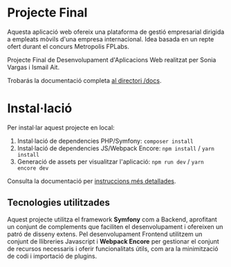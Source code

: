 # Projecte Final

Aquesta aplicació web ofereix una plataforma de gestió empresarial dirigida a empleats mòvils d'una empresa internacional.
Idea basada en un repte ofert durant el concurs Metropolis FPLabs.

Projecte Final de Desenvolupament d'Aplicacions Web realitzat per Sonia Vargas i Ismail Ait.

Trobarás la documentació completa [al directori /docs](docs/documentacio.md).

# Instal·lació

Per instal·lar aquest projecte en local:

1. Instal·lació de dependencies PHP/Symfony: `composer install`
2. Instal·lació de dependencies JS/Webpack Encore: `npm install` / `yarn install`
3. Generació de assets per visualitzar l'aplicació: `npm run dev` / `yarn encore dev`

Consulta la documentació per [instruccions més detallades](docs/documentacio_tecnica.md). 

## Tecnologies utilitzades
Aquest projecte utilitza el framework **Symfony** com a Backend, aprofitant un conjunt de complements que faciliten el desenvolupament i ofereixen un patró de disseny extens.
Pel desenvolupament Frontend utilitzem un conjunt de llibreries Javascript i **Webpack Encore** per gestionar el conjunt de recursos necessaris i oferir funcionalitats útils, com ara la minimització de codi i importació de plugins.

